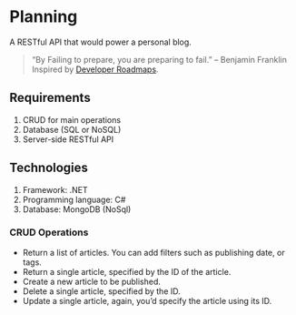 # Planning
A RESTful API that would power a personal blog.

> “By Failing to prepare, you are preparing to fail.” – Benjamin Franklin
Inspired by [Developer Roadmaps](https://roadmap.sh/).


## Requirements
1. CRUD for main operations
2. Database (SQL or NoSQL)
3. Server-side RESTful API

## Technologies
1. Framework: .NET
2. Programming language: C#
3. Database: MongoDB (NoSql)

### CRUD Operations
* Return a list of articles. You can add filters such as publishing date, or tags.
* Return a single article, specified by the ID of the article.
* Create a new article to be published.
* Delete a single article, specified by the ID.
* Update a single article, again, you’d specify the article using its ID.
